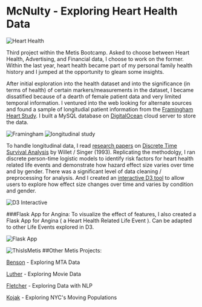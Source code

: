 # McNulty - Exploring Heart Health Data

![Heart Health](https://cloud.githubusercontent.com/assets/9892419/7461438/5cba9ca0-f278-11e4-9353-0939be04db27.jpg)

Third project within the Metis Bootcamp. Asked to choose between Heart Health, Advertising, and Financial data, I choose to work on the former. Within the last year, heart health became part of my personal family health history and I jumped at the opportunity to gleam some insights.

After initial exploration into the health dataset and into the significance (in terms of health) of certain markers/measurements in the dataset, I became dissatified because of a dearth of female patient data and very limited temporal information. I ventured into the web looking for alternate sources and found a sample of longitudial patient information from the [Framingham Heart Study](https://www.framinghamheartstudy.org/). I built a MySQL database on [DigitalOcean](https://www.digitalocean.com/ "Digital Ocean") cloud server to store the data.

![Framingham](https://cloud.githubusercontent.com/assets/9892419/7461542/0e2882cc-f279-11e4-9207-1e04fe765951.png)
![longitudinal study](https://cloud.githubusercontent.com/assets/9892419/7461435/5cb3913a-f278-11e4-91f0-68c6bd01d4f7.jpg)

To handle longitudinal data, I read [research papers](https://github.com/JessicaFreaner/McNulty/tree/master/research_papers "Link to Research Papers") on [Discrete Time Survival Analysis](http://www.ats.ucla.edu/stat/mplus/seminars/DiscreteTimeSurvival/ "Discrete Time Survival Analysis") by Willet / Singer (1993). Replicating the methodolgy, I ran discrete person-time logistic models to identify risk factors for heart health related life events and demonstrate how hazard effect size varies over time and by gender. There was a significant level of data cleaning / preprocessing for analysis. And I created an [interactive D3 tool](http://bl.ocks.org/jessicafreaner/8fb0ac6c12aa1dab5f70 "Dual Multi-Line Graph with Interactive Legend") to allow users to explore how effect size changes over time and varies by condition and gender. 

![D3 Interactive](https://cloud.githubusercontent.com/assets/9892419/7504830/34744526-f41b-11e4-9e38-bf8089859cd3.gif)

###Flask App for Angina: 
To visualize the effect of features, I also created a Flask App for Angina ( a Heart Health Related Life Event ). Can be adapted to other Life Events explored in D3.

![Flask App](https://cloud.githubusercontent.com/assets/9892419/7620640/595be9e2-f98f-11e4-8ce1-119a166f3861.gif)

![ThisIsMetis](https://cloud.githubusercontent.com/assets/9892419/7356548/e1a3b3ac-ecf6-11e4-8fb6-be39f563742e.jpg) 
##Other Metis Projects:

[Benson](http://jessicafreaner.github.io/Benson/ "Exploring MTA Data") - Exploring MTA Data

[Luther](http://jessicafreaner.github.io/Luther/ "Exploring Movie Data") - Exploring Movie Data

[Fletcher](http://jessicafreaner.github.io/Fletcher/ "Exploring Data with NLP") - Exploring Data with NLP

[Kojak](http://jessicafreaner.github.io/Kojak/ "Exploring NYC's Moving Populations") - Exploring NYC's Moving Populations
